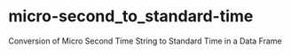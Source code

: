 # micro-second_to_standard-time
Conversion of Micro Second Time String to Standard Time in a Data Frame
